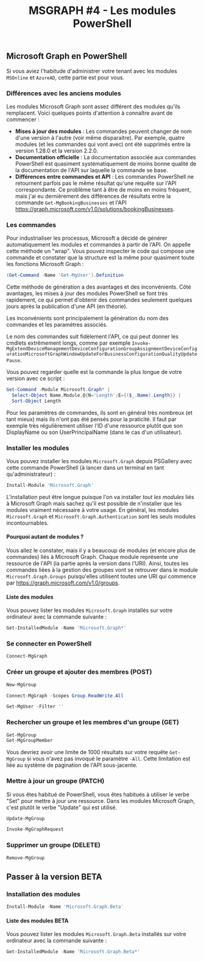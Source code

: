 ﻿---
layout: post
title: "MSGRAPH #4 - Les modules PowerShell"
description: "Travailler avec Microsoft Graph en PowerShell via les modules dédiés"
tableOfContent: "/2023/09/17/cours-msgraph-sommaire"
nextLink:
  name: "Partie 5"
  id: "/2023/09/17/cours-msgraph-005"
prevLink:
  name: "Partie 3"
  id: "/2023/09/17/cours-msgraph-003"
---

## Microsoft Graph en PowerShell

Si vous aviez l'habitude d'administrer votre tenant avec les modules `MSOnline` et `AzureAD`, cette partie est pour vous.

### Différences avec les anciens modules

Les modules Microsoft Graph sont assez différent des modules qu'ils remplacent. Voici quelques points d'attention à connaître avant de commencer :

- **Mises à jour des modules** : Les commandes peuvent changer de nom d'une version à l'autre (voir même disparaitre). Par exemple, quatre modules (et les commandes qui vont avec) ont été supprimés entre la version 1.28.0 et la version 2.2.0.
- **Documentation officielle** : La documentation associée aux commandes PowerShell est quasiment systématiquement de moins bonne qualité de la documentation de l'API sur laquelle la commande se base.
- **Différences entre commandes et API** : Les commandes PowerShell ne retournent parfois pas le même résultat qu'une requête sur l'API correspondante. Ce problème tant à être de moins en moins fréquent, mais j'ai eu dernièrement des différences de résultats entre la commande `Get-MgBookingBusinesses` et l'API <https://graph.microsoft.com/v1.0/solutions/bookingBusinesses>.

### Les commandes

Pour industrialiser les processus, Microsoft a décidé de générer automatiquement les modules et commandes à partir de l'API. On appelle cette méthode un "wrap". Vous pouvez inspecter le code qui compose une commande et constater que la structure est la même pour quasiment toute les fonctions Microsoft Graph :

```powershell
(Get-Command -Name 'Get-MgUser').Definition
```

Cette méthode de génération a des avantages et des inconvénients. Côté avantages, les mises à jour des modules PowerShell se font très rapidement, ce qui permet d'obtenir des commandes seulement quelques jours après la publication d'une API (en théorie).

Les inconvénients sont principalement la génération du nom des commandes et les paramètres associés.

Le nom des commandes suit fidèlement l'API, ce qui peut donner les cmdlets extrêmement longs, comme par exemple `Invoke-MgExtendDeviceManagementDeviceConfigurationGroupAssignmentDeviceConfigurationMicrosoftGraphWindowUpdateForBusinessConfigurationQualityUpdatePause`.

Vous pouvez regarder quelle est la commande la plus longue de votre version avec ce script :

```powershell
Get-Command -Module Microsoft.Graph* |
  Select-Object Name,Module,@{N='Length';E={($_.Name).Length}} |
  Sort-Object Length
```

Pour les paramètres de commandes, ils sont en général très nombreux (et tant mieux) mais ils n'ont pas été pensés pour la praticité. Il faut par exemple très régulièrement utiliser l'ID d'une ressource plutôt que son DisplayName ou son UserPrincipalName (dans le cas d'un utilisateur).

### Installer les modules

Vous pouvez installer les modules `Microsoft.Graph` depuis PSGallery avec cette commande PowerShell (à lancer dans un terminal en tant qu'administrateur) :

```powershell
Install-Module 'Microsoft.Graph'
```

L'installation peut être longue puisque l'on va installer *tout les modules* liés à Microsoft Graph mais sachez qu'il est possible de n'installer que les modules vraiment nécessaire à votre usage. En général, les modules `Microsoft.Graph` et `Microsoft.Graph.Authentication` sont les seuls modules incontournables.

#### Pourquoi autant de modules ?

Vous allez le constater, mais il y a beaucoup de modules (et encore plus de commandes) liés à Microsoft Graph. Chaque module représente une ressource de l'API (la partie après la version dans l'URI). Ainsi, toutes les commandes liées à la gestion des groupes vont se retrouver dans le module `Microsoft.Graph.Groups` puisqu'elles utilisent toutes une URI qui commence par <https://graph.microsoft.com/v1.0/groups>.

#### Liste des modules

Vous pouvez lister les modules `Microsoft.Graph` installés sur votre ordinateur avec la commande suivante :

```powershell
Get-InstalledModule -Name 'Microsoft.Graph*'
```

### Se connecter en PowerShell

```powershell
Connect-MgGraph
```

### Créer un groupe et ajouter des membres (POST)

```powershell
New-MgGroup
```

```powershell
Connect-MgGraph -Scopes Group.ReadWrite.All
```

```powershell
Get-MgUser -Filter ''
```

### Rechercher un groupe et les membres d'un groupe (GET)

```powershell
Get-MgGroup
Get-MgGroupMember
```

Vous devriez avoir une limite de 1000 résultats sur votre requête `Get-MgGroup` si vous n'avez pas invoqué le paramètre `-All`. Cette limitation est liée au système de pagination de l'API sous-jacente.

### Mettre à jour un groupe (PATCH)

Si vous êtes habitué de PowerShell, vous êtes habitués à utiliser le verbe "Set" pour mettre à jour une ressource. Dans les modules Microsoft Graph, c'est plutôt le verbe "Update" qui est utilisé.

```powershell
Update-MgGroup
```

```powershell
Invoke-MgGraphRequest
```

### Supprimer un groupe (DELETE)

```powershell
Remove-MgGroup
```

## Passer à la version BETA

### Installation des modules

```powershell
Install-Module -Name 'Microsoft.Graph.Beta'
```

#### Liste des modules BETA

Vous pouvez lister les modules `Microsoft.Graph.Beta` installés sur votre ordinateur avec la commande suivante :

```powershell
Get-InstalledModule -Name 'Microsoft.Graph.Beta*'
```
